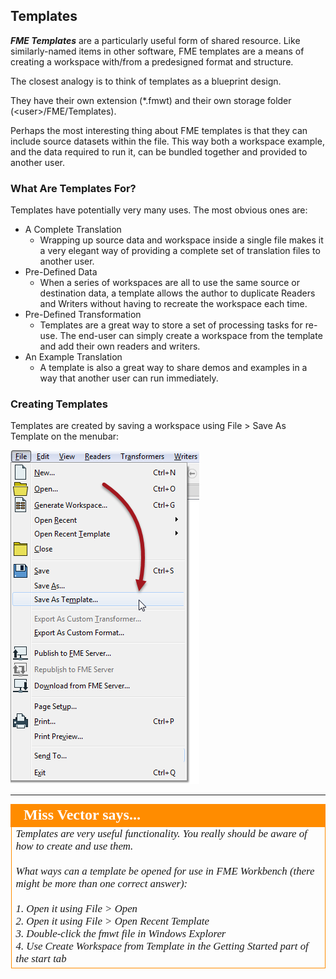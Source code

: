 ## Templates ##
***FME Templates*** are a particularly useful form of shared resource. Like similarly-named items in other software, FME templates are a means of creating a workspace with/from a predesigned format and structure.

The closest analogy is to think of templates as a blueprint design.

They have their own extension (*.fmwt) and their own storage folder (&lt;user&gt;/FME/Templates).

Perhaps the most interesting thing about FME templates is that they can include source datasets within the file. This way both a workspace example, and the data required to run it, can be bundled together and provided to another user.


### What Are Templates For? ###

Templates have potentially very many uses. The most obvious ones are:

- A Complete Translation
	- Wrapping up source data and workspace inside a single file makes it a very elegant way of providing a complete set of translation files to another user.
- Pre-Defined Data
	- When a series of workspaces are all to use the same source or destination data, a template allows the author to duplicate Readers and Writers without having to recreate the workspace each time.
- Pre-Defined Transformation
	- Templates are a great way to store a set of processing tasks for re-use. The end-user can simply create a workspace from the template and add their own readers and writers.
- An Example Translation
	- A template is also a great way to share demos and examples in a way that another user can run immediately.


### Creating Templates ###

Templates are created by saving a workspace using File > Save As Template on the menubar:

![](./images/Img3.72.SaveAsTemplate.png)

---

<!--Person X Says Section-->

<table style="border-spacing: 0px">
<tr>
<td style="vertical-align:middle;background-color:darkorange;border: 2px solid darkorange">
<i class="fa fa-quote-left fa-lg fa-pull-left fa-fw" style="color:white;padding-right: 12px;vertical-align:text-top"></i>
<span style="color:white;font-size:x-large;font-weight: bold;font-family:serif">Miss Vector says...</span>
</td>
</tr>

<tr>
<td style="border: 1px solid darkorange">
<span style="font-family:serif; font-style:italic; font-size:larger">
Templates are very useful functionality. You really should be aware of how to create and use them.
<br><br>What ways can a template be opened for use in FME Workbench (there might be more than one correct answer):
<br><br>1. Open it using File > Open
<br>2. Open it using File > Open Recent Template
<br>3. Double-click the fmwt file in Windows Explorer
<br>4. Use Create Workspace from Template in the Getting Started part of the start tab
</span>
</td>
</tr>
</table>
